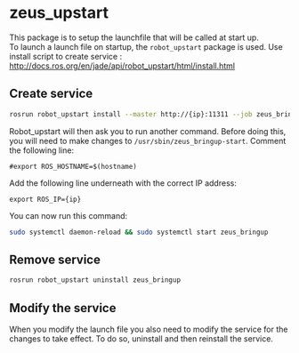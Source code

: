 # zeus_upstart
This package is to setup the launchfile that will be called at start up.<br>
To launch a launch file on startup, the `robot_upstart` package is used. Use install script to create service : http://docs.ros.org/en/jade/api/robot_upstart/html/install.html

## Create service
```bash
rosrun robot_upstart install --master http://{ip}:11311 --job zeus_bringup {package_name}/launch/{launch_file}
```
Robot_upstart will then ask you to run another command. Before doing this, you will need to make changes to `/usr/sbin/zeus_bringup-start`. Comment the following line: 
```
#export ROS_HOSTNAME=$(hostname)
```
Add the following line underneath with the correct IP address:
```
export ROS_IP={ip}
```
You can now run this command:
```bash
sudo systemctl daemon-reload && sudo systemctl start zeus_bringup
```

## Remove service
```bash
rosrun robot_upstart uninstall zeus_bringup
```

## Modify the service
When you modify the launch file you also need to modify the service for the changes to take effect. To do so, uninstall and then reinstall the service.